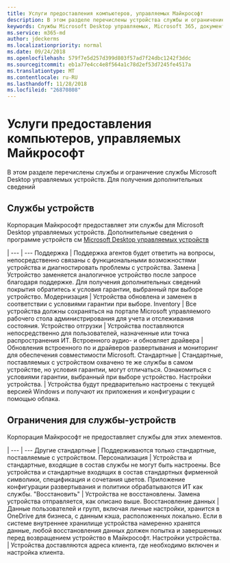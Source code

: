 ```yaml
---
title: Услуги предоставления компьютеров, управляемых Майкрософт
description: В этом разделе перечислены устройства службы и ограничение для управляемых Microsoft Desktop.
keywords: Службы Microsoft Desktop управляемых, Microsoft 365, документация
ms.service: m365-md
author: jdeckerms
ms.localizationpriority: normal
ms.date: 09/24/2018
ms.openlocfilehash: 579f7e5d257d399d803f57ad7f24dbc1242f3ddc
ms.sourcegitcommit: eb1a77e4cc4e8f564a1c78d2ef53d7245fe4517a
ms.translationtype: MT
ms.contentlocale: ru-RU
ms.lasthandoff: 11/28/2018
ms.locfileid: "26870808"
---
```

# <a name="microsoft-managed-desktop-device-services"></a>Услуги предоставления компьютеров, управляемых Майкрософт

В этом разделе перечислены службы и ограничение службы Microsoft Desktop управляемых устройств. Для получения дополнительных сведений 

## <a name="device-services"></a>Службы устройств

Корпорация Майкрософт предоставляет эти службы для Microsoft Desktop управляемых устройств. Дополнительные сведения о программе устройств см [Microsoft Desktop управляемых устройств](device-list.md)

 | 
 --- | ---
Поддержка | Поддержка агентов будет ответить на вопросы, непосредственно связаны с функциональными возможностями устройства и диагностировать проблемы с устройства.
Замена | Устройство заменяется аналогичное устройство после запросе благодаря поддержке. Для получения дополнительных сведений покрытия обратитесь к условия гарантии, выбранный при выборе устройство.
Модернизация | Устройства обновлена и заменен в соответствии с условиями гарантии при выборе.
Inventory | Все устройства должны сохраняться на портале Microsoft управляемого рабочего стола администрирования для учета и отслеживания состояния.
Устройство отгрузки |   Устройства поставляются непосредственно для пользователей, назначенные или точка распространения ИТ.
Встроенного аудио- и обновляет драйвера | Обновления встроенного по и драйверов развертывания и мониторинг для обеспечения совместимости Microsoft. 
Стандартные | Стандартные, поставляемых с устройством охвачено те же службы в самом устройстве, но условия гарантии, могут отличаться. Ознакомиться с условиями гарантии, выбранный при выборе устройство. 
Настройки устройства.    | Устройства будут предварительно настроены с текущей версией Windows и получают их приложения и конфигурации с помощью облака. 

## <a name="device-service-limitations"></a>Ограничения для службы-устройств

Корпорация Майкрософт не предоставляет службы для этих элементов.

 | 
 --- | ---
Другие стандартные | Поддерживаются только стандартные, поставляемые с устройством.
Персонализация | Устройства и стандартные, входящие в состав службы не могут быть настроены. Все устройства и стандартные входящих в состав стандартных фирменной символики, спецификация и сочетания цветов. Приложение конфигурации развертывания и политики обрабатываются ИТ как службы.
"Восстановить" | Устройства не восстановлены. Замена устройства отправляется, как описано выше.
Восстановление данных | Данные пользователей и групп, включая личные настройки, хранится в OneDrive для бизнеса, с данным кэша, расположенных локально. Если в системе внутреннее хранилище устройства намеренно хранятся данные, любой восстановления данных должен попытка и завершенных перед возвращением устройство в Майкрософт.
Настройки устройства. | Устройства доставляются адреса клиента, где необходимо включен и настройка клиента.
